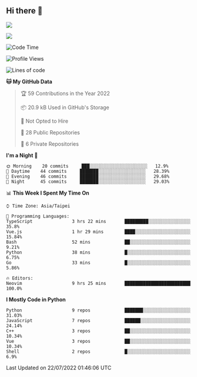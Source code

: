 ## Hi there 👋

![](https://github-readme-stats.vercel.app/api?username=CSY54&theme=nord&show_icons=true)

![](https://github-readme-stats.vercel.app/api/top-langs/?username=CSY54&theme=nord&layout=compact&card_width=445)

<!--START_SECTION:waka-->
![Code Time](http://img.shields.io/badge/Code%20Time-1%2C188%20hrs%2038%20mins-blue)

![Profile Views](http://img.shields.io/badge/Profile%20Views-1-blue)

![Lines of code](https://img.shields.io/badge/From%20Hello%20World%20I%27ve%20Written-107%20Thousand%20lines%20of%20code-blue)

**🐱 My GitHub Data** 

> 🏆 59 Contributions in the Year 2022
 > 
> 📦 20.9 kB Used in GitHub's Storage 
 > 
> 🚫 Not Opted to Hire
 > 
> 📜 28 Public Repositories 
 > 
> 🔑 6 Private Repositories  
 > 
**I'm a Night 🦉** 

```text
🌞 Morning    20 commits     ███░░░░░░░░░░░░░░░░░░░░░░   12.9% 
🌆 Daytime    44 commits     ███████░░░░░░░░░░░░░░░░░░   28.39% 
🌃 Evening    46 commits     ███████░░░░░░░░░░░░░░░░░░   29.68% 
🌙 Night      45 commits     ███████░░░░░░░░░░░░░░░░░░   29.03%

```


📊 **This Week I Spent My Time On** 

```text
⌚︎ Time Zone: Asia/Taipei

💬 Programming Languages: 
TypeScript               3 hrs 22 mins       █████████░░░░░░░░░░░░░░░░   35.8% 
Vue.js                   1 hr 29 mins        ████░░░░░░░░░░░░░░░░░░░░░   15.84% 
Bash                     52 mins             ██░░░░░░░░░░░░░░░░░░░░░░░   9.21% 
Python                   38 mins             █░░░░░░░░░░░░░░░░░░░░░░░░   6.75% 
Go                       33 mins             █░░░░░░░░░░░░░░░░░░░░░░░░   5.86%

🔥 Editors: 
Neovim                   9 hrs 25 mins       █████████████████████████   100.0%

```

**I Mostly Code in Python** 

```text
Python                   9 repos             ███████░░░░░░░░░░░░░░░░░░   31.03% 
JavaScript               7 repos             ██████░░░░░░░░░░░░░░░░░░░   24.14% 
C++                      3 repos             ██░░░░░░░░░░░░░░░░░░░░░░░   10.34% 
Vue                      3 repos             ██░░░░░░░░░░░░░░░░░░░░░░░   10.34% 
Shell                    2 repos             █░░░░░░░░░░░░░░░░░░░░░░░░   6.9%

```



 Last Updated on 22/07/2022 01:46:06 UTC
<!--END_SECTION:waka-->

<!--
**CSY54/CSY54** is a ✨ _special_ ✨ repository because its `README.md` (this file) appears on your GitHub profile.

Here are some ideas to get you started:

- 🔭 I’m currently working on ...
- 🌱 I’m currently learning ...
- 👯 I’m looking to collaborate on ...
- 🤔 I’m looking for help with ...
- 💬 Ask me about ...
- 📫 How to reach me: ...
- 😄 Pronouns: ...
- ⚡ Fun fact: ...
-->
